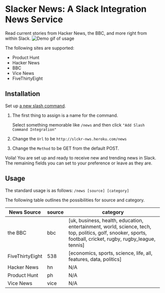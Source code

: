 # Slacker News: A Slack Integration News Service
Read current stories from Hacker News, the BBC, and more right from within Slack.
![Demo gif of usage](http://i.imgur.com/Tt8SDvu.gif)

The following sites are supported:
- Product Hunt
- Hacker News
- BBC
- Vice News
- FiveThirtyEight

## Installation

Set up [a new slash command](http://my.slack.com/services/new/slash-commands).

1. The first thing to assign is a name for the command. 
   
   Select something memorable like `/news` and then click `"Add Slash Command Integration"`

2. Change the `Url` to be `http://slckr-nws.heroku.com/news`

3. Change the `Method` to be GET from the default POST.

Voila! You are set up and ready to receive new and trending news in Slack. The remaining fields you can set to your preference or leave as they are. 

## Usage

The standard usage is as follows: `/news [source] [category]`

The following table outlines the possibilities for source and category.

| News Source  | source | category  
| ------------- | ------------- | ------------- |
| the BBC  | bbc  | [uk, business, health, education, entertainment, world, science, tech, top, politics, golf, snooker, sports, football, cricket, rugby, rugby_league, tennis]  | 
| FiveThirtyEight  | 538  | [economics, sports, science, life, all, features, data, politics]  | 
| Hacker News  | hn  | N/A  | 
| Product Hunt  | ph  | N/A  | 
| Vice News  | vice  | N/A  | 

